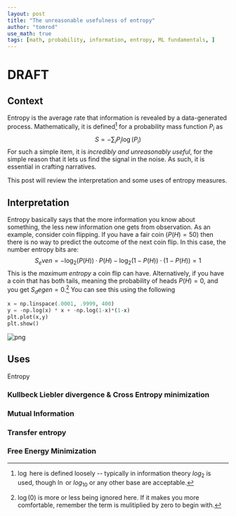 ```yaml
---
layout: post
title: "The unreasonable usefulness of entropy"
author: "tomrod"
use_math: true
tags: [math, probability, information, entropy, ML fundamentals, ]
---
```

# DRAFT

## Context

Entropy is the average rate that information is revealed by a data-generated process. Mathematically, it is defined[^1] for a probability mass function $P_i$ as
$$S = - \sum_i P_i \log(P_i)$$
For such a simple item, it is *incredibly and unreasonably useful*, for the simple reason that it lets us find the signal in the noise. As such, it is essential in crafting narratives.

This post will review the interpretation and some uses of entropy measures.

## Interpretation
Entropy basically says that the more information you know about something, the less new information one gets from observation. As an example, consider coin flipping. If you have a fair coin ($P(H)=50%$) then there is no way to predict the outcome of the next coin flip. In this case, the number entropy bits are:
$$S_even = -\log_2(P(H)) \cdot P(H) - \log_2(1-P(H))\cdot(1-P(H)) = 1$$
This is the *maximum entropy* a coin flip can have. Alternatively, if you have a coin that has both tails, meaning the probability of heads $P(H)=0$, and you get
$S_degen =0$.[^2] You can see this using the following

```python
x = np.linspace(.0001, .9999, 400)
y = -np.log(x) * x + -np.log(1-x)*(1-x)
plt.plot(x,y)
plt.show()
```


![png](output_1_0.png)


## Uses
Entropy 


### Kullbeck Liebler divergence & Cross Entropy minimization

### Mutual Information

### Transfer entropy

### Free Energy Minimization

[^1]: $\log$ here is defined loosely -- typically in information theory $log_2$ is used, though $\ln$ or $log_10$ or any other base are acceptable.

[^2]: $\log(0)$ is more or less being ignored here. If it makes you more comfortable, remember the term is mulitiplied by zero to begin with.